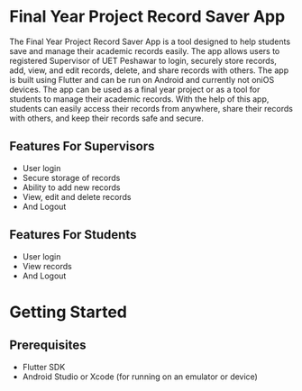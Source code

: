 # Final Year Project Record Saver App

The Final Year Project Record Saver App is a tool designed to help students save and manage their academic records easily. The app allows users to registered Supervisor of UET Peshawar to login, securely store records, add, view, and edit records, delete, and share records with others. The app is built using Flutter and can be run on  Android and currently not oniOS devices. The app can be used as a final year project or as a tool for students to manage their academic records. With the help of this app, students can easily access their records from anywhere, share their records with others, and keep their records safe and secure.

## Features For Supervisors
- User login
- Secure storage of records
- Ability to add new records
- View, edit and delete records
- And Logout
## Features For Students
- User login
- View records
- And Logout

# Getting Started
## Prerequisites
- Flutter SDK
- Android Studio or Xcode (for running on an emulator or device)
